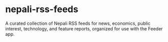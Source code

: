 # nepali-rss-feeds
A curated collection of Nepali RSS feeds for news, economics, public interest, technology, and feature reports, organized for use with the Feeder app.
